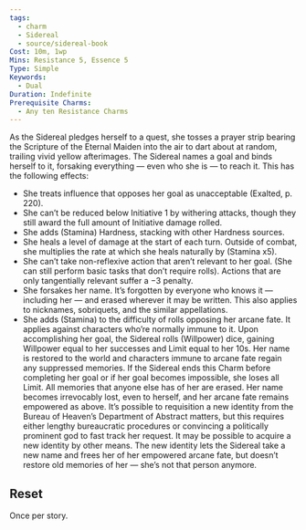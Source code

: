 ```yaml
---
tags:
  - charm
  - Sidereal
  - source/sidereal-book
Cost: 10m, 1wp
Mins: Resistance 5, Essence 5
Type: Simple
Keywords:
  - Dual
Duration: Indefinite
Prerequisite Charms:
  - Any ten Resistance Charms
---
```

As the Sidereal pledges herself to a quest, she tosses a prayer strip bearing the Scripture of the Eternal Maiden into the air to dart about at random, trailing vivid yellow afterimages. The Sidereal names a goal and binds herself to it, forsaking everything — even who she is — to reach it. This has the following effects: 
-  She treats influence that opposes her goal as unacceptable (Exalted, p. 220). 
-  She can’t be reduced below Initiative 1 by withering attacks, though they still award the full amount of Initiative damage rolled. 
-  She adds (Stamina) Hardness, stacking with other Hardness sources. 
-  She heals a level of damage at the start of each turn. Outside of combat, she multiplies the rate at which she heals naturally by (Stamina x5). 
-  She can’t take non-reflexive action that aren’t relevant to her goal. (She can still perform basic tasks that don’t require rolls). Actions that are only tangentially relevant suffer a −3 penalty. 
-  She forsakes her name. It’s forgotten by everyone who knows it — including her — and erased wherever it may be written. This also applies to nicknames, sobriquets, and the similar appellations. 
-  She adds (Stamina) to the difficulty of rolls opposing her arcane fate. It applies against characters who’re normally immune to it. Upon accomplishing her goal, the Sidereal rolls (Willpower) dice, gaining Willpower equal to her successes and Limit equal to her 10s. Her name is restored to the world and characters immune to arcane fate regain any suppressed memories. If the Sidereal ends this Charm before completing her goal or if her goal becomes impossible, she loses all Limit. All memories that anyone else has of her are erased. Her name becomes irrevocably lost, even to herself, and her arcane fate remains empowered as above. It’s possible to requisition a new identity from the Bureau of Heaven’s Department of Abstract matters, but this requires either lengthy bureaucratic procedures or convincing a politically prominent god to fast track her request. It may be possible to acquire a new identity by other means. The new identity lets the Sidereal take a new name and frees her of her empowered arcane fate, but doesn’t restore old memories of her — she’s not that person anymore. 
## Reset
Once per story.